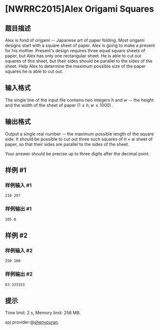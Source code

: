 # [NWRRC2015]Alex Origami Squares

## 题目描述



Alex is fond of origami -- Japanese art of paper folding. Most origami designs start with a square sheet of paper. Alex is going to make a present for his mother. Present's design requires three equal square sheets of paper, but Alex has only one rectangular sheet. He is able to cut out squares of this sheet, but their sides should be parallel to the sides of the sheet. Help Alex to determine the maximum possible size of the paper squares he is able to cut out.



## 输入格式



The single line of the input file contains two integers $h$ and $w$ -- the height and the width of the sheet of paper $(1 \le h , w \le 1000)$ .



## 输出格式



Output a single real number -- the maximum possible length of the square side. It should be possible to cut out three such squares of $h \times w$ sheet of paper, so that their sides are parallel to the sides of the sheet.

Your answer should be precise up to three digits after the decimal point.



## 样例 #1

### 样例输入 #1
```
210 297
```

### 样例输出 #1

```
105.0
```

## 样例 #2

### 样例输入 #2
```
250 100
```

### 样例输出 #2

```
83.333333
```

## 提示

Time limit: 2 s, Memory limit: 256 MB. 

spj provider:@[shenyouran](/user/137367).
